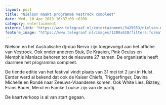 ```yaml
---
layout: post
title: "Nielson maakt programma Vestrock compleet"
date: Wed, 10 Apr 2019 16:37:00 +0200
category: entertainment
externe_link: "https://www.telegraaf.nl/entertainment/3425953/nielson-maakt-programma-vestrock-compleet"
feature_image: "https://www.telegraaf.nl/images/1200x630/filters:format(jpeg):quality(80)/cdn-kiosk-api.telegraaf.nl/90ad1740-5b9c-11e9-bbde-0217670beecd.jpg"
---
```


<p>Nielson en het Australische dj-duo Nervo zijn toegevoegd aan het affiche van Vestrock. Ook onder anderen Stuk, De Kraaien, Pink Oculus en Memphis Maniacs behoren tot de nieuwste 27 namen. De organisatie heeft daarmee het programma compleet.</p><p>De tiende editie van het festival vindt plaats van 31 mei tot 2 juni in Hulst. Eerder werd al bekend dat ook de Kaiser Chiefs, Triggerfinger, Davina Michelle en Rondé naar Zeeuws-Vlaanderen komen. Ook White Lies, Bizzey, Frans Bauer, Merol en Famke Louise zijn van de partij.</p><p>De kaartverkoop is al van start gegaan.</p>
